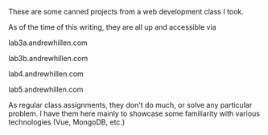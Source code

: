 These are some canned projects from a web development class I took.

As of the time of this writing, they are all up and accessible via

lab3a.andrewhillen.com

lab3b.andrewhillen.com

lab4.andrewhillen.com

lab5.andrewhillen.com

As regular class assignments, they don't do much, or solve any particular problem. I have them here mainly to showcase some familiarity with various technologies (Vue, MongoDB, etc.)

